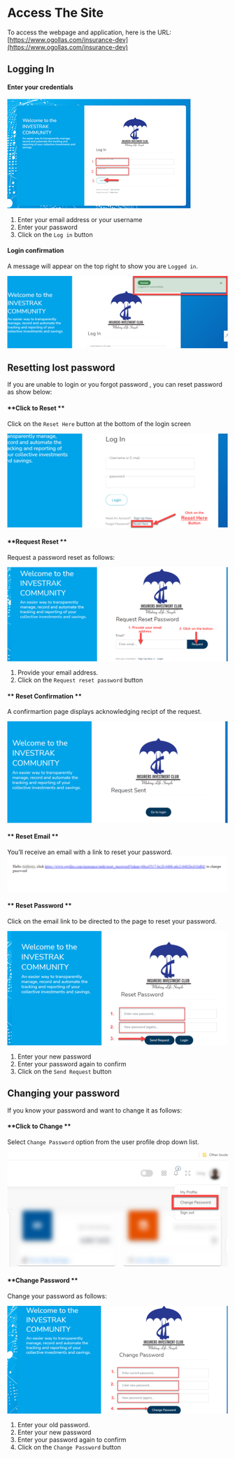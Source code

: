 # Access The Site
To access the webpage and application, here is the URL:
[https://www.ogollas.com/insurance-dev](https://www.ogollas.com/insurance-dev)

##	Logging In
<!-- tabs:start -->
#### **Enter your credentials**

![alt text](images/1.1_Login.png "login page")

1. Enter your email address  or your username
1. Enter your password
1. Click on the `Log in` button

#### **Login confirmation**
A message will appear on the top right to show you are `Logged in`.

![alt text](images/1.2_Logged_in.png "logged in message")
<!-- tabs:end -->

##	Resetting lost password

If you are unable to login or you forgot password , you can reset password as show below:
<!-- tabs:start -->
#### **Click to Reset **
Click on the `Reset Here` button at the bottom of the login screen

![alt text](images/1.3_Lost_password.png "lost password") 

#### **Request Reset **

Request a password reset as follows:

![alt text](images/1.4_Request_reset_password.png "lost password") 

  1.	Provide your email address.  
  1.	Click on the `Request reset password` button

#### ** Reset Confirmation **
  A confirmartion page displays acknowledging recipt of the request.

  ![alt text](images/1.5_Request_reset_sent.png "lost password") 

#### ** Reset Email **
  You’ll receive an email with a link to reset your password.
  ![alt text](images/1.6_Request_reset_email.png "lost password") 
  
#### ** Reset Password **
Click on the email link to be directed to the page to reset your password.

![alt text](images/1.7_Reset_password.png "lost password") 

1. Enter your new password
1. Enter your password again to confirm
1. Click on the `Send Request` button

<!-- tabs:end -->

##	Changing your password

If you know your password and want to change it as follows:

<!-- tabs:start -->
#### **Click to Change **
Select `Change Password` option from the user profile drop down list.

![alt text](images/1.8_Change_password_link.png "click change password") 

#### **Change Password **

Change your password as follows:

![alt text](images/1.9_Change_password.png "change password page") 

1. Enter your old password.  
1. Enter your new password
1. Enter your password again to confirm
1. Click on the `Change Password` button
  
<!-- tabs:end -->
